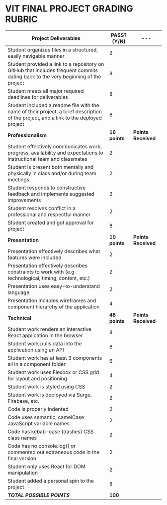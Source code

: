 # VIT FINAL PROJECT GRADING RUBRIC


|Project Deliverables | PASS? (Y/N)|---|
|---|---|---|
|Student organizes files in a structured, easily navigable manner|2
|Student provided a link to a repository on GitHub that includes frequent commits dating back to the very beginning of the project| 8
|Student meets all major required deadlines for deliverables|8
|Student included a readme file with the name of their project, a brief description of the project, and a link to the deployed project|8
|  <b> Professionalism </b> |  <b>16 points</b>  | <b> Points Received </b>|
|Student effectively communicates work, progress, availability and expectations to instructional team and classmates | 2
|Student is present both mentally and physically in class and/or during team meetings | 2
|Student responds to constructive feedback and implements suggested improvements | 2
|Student resolves conflict in a professional and respectful manner|2
|Student created and got approval for project| 8
| <b> Presentation </b> |  <b> 10 points </b> |  <b>Points Received</b> |
|Presentation effectively describes what features were included |2
|Presentation effectively describes constraints to work with (e.g. technological, timing, content, etc.)|2
|Presentation uses easy-to-understand language |2
|Presentation includes wireframes and component hierarchy of the application  | 4 
|  <b>Technical  | <b> 48 points </b> | <b>Points Received </b>
| Student work renders an interactive React application in the browser | 8
|Student work pulls data into the application using an API | 8
|Student work has at least 3 components all in a component folder | 6
|Student work uses Flexbox or CSS grid for layout and positioning |4
|Student work is styled using CSS | 2
|Student work is deployed via Surge, Firebase, etc. | 2
|Code is properly indented |2
|Code uses semantic, camelCase JavaScript variable names |2
|Code has kebab-case (dashes) CSS class names |2
|Code has no console.log() or commented out extraneous code in the final version |2
|Student only uses React for DOM manipulation |2
|Student added a personal spin to the project|8
|*<b>TOTAL POSSIBLE POINTS </b>*|<b>100 </b>|
